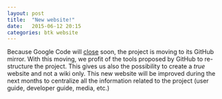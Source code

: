 ```yaml
---
layout: post
title:  "New website!"
date:   2015-06-12 20:15
categories: btk website
---
```

Because Google Code will [close] soon, the project is moving to its GitHub mirror. With this moving, we profit of the tools proposed by GitHub to re-structure the project. This gives us also the possibility to create a _true_ website and not a wiki only. This new website will be improved during the next months to centralize all the information related to the project (user guide, developer guide, media, etc.)

[close]: http://google-opensource.blogspot.ca/2015/03/farewell-to-google-code.html